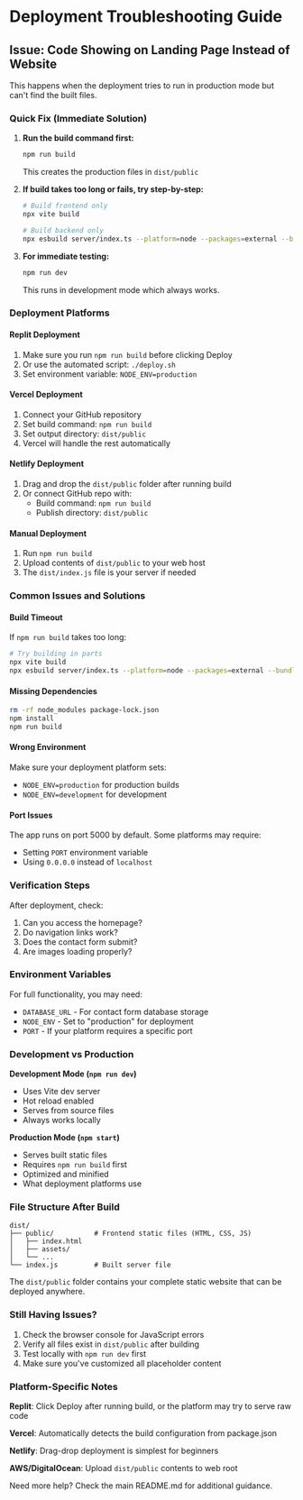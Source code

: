 # Deployment Troubleshooting Guide

## Issue: Code Showing on Landing Page Instead of Website

This happens when the deployment tries to run in production mode but can't find the built files.

### Quick Fix (Immediate Solution)

1. **Run the build command first:**
   ```bash
   npm run build
   ```
   This creates the production files in `dist/public`

2. **If build takes too long or fails, try step-by-step:**
   ```bash
   # Build frontend only
   npx vite build
   
   # Build backend only  
   npx esbuild server/index.ts --platform=node --packages=external --bundle --format=esm --outdir=dist
   ```

3. **For immediate testing:**
   ```bash
   npm run dev
   ```
   This runs in development mode which always works.

### Deployment Platforms

#### Replit Deployment
1. Make sure you run `npm run build` before clicking Deploy
2. Or use the automated script: `./deploy.sh`
3. Set environment variable: `NODE_ENV=production`

#### Vercel Deployment  
1. Connect your GitHub repository
2. Set build command: `npm run build`
3. Set output directory: `dist/public`
4. Vercel will handle the rest automatically

#### Netlify Deployment
1. Drag and drop the `dist/public` folder after running build
2. Or connect GitHub repo with:
   - Build command: `npm run build`
   - Publish directory: `dist/public`

#### Manual Deployment
1. Run `npm run build`
2. Upload contents of `dist/public` to your web host
3. The `dist/index.js` file is your server if needed

### Common Issues and Solutions

#### Build Timeout
If `npm run build` takes too long:
```bash
# Try building in parts
npx vite build
npx esbuild server/index.ts --platform=node --packages=external --bundle --format=esm --outdir=dist
```

#### Missing Dependencies
```bash
rm -rf node_modules package-lock.json
npm install
npm run build
```

#### Wrong Environment
Make sure your deployment platform sets:
- `NODE_ENV=production` for production builds
- `NODE_ENV=development` for development

#### Port Issues
The app runs on port 5000 by default. Some platforms may require:
- Setting `PORT` environment variable
- Using `0.0.0.0` instead of `localhost`

### Verification Steps

After deployment, check:
1. Can you access the homepage?
2. Do navigation links work?
3. Does the contact form submit?
4. Are images loading properly?

### Environment Variables

For full functionality, you may need:
- `DATABASE_URL` - For contact form database storage
- `NODE_ENV` - Set to "production" for deployment
- `PORT` - If your platform requires a specific port

### Development vs Production

**Development Mode (`npm run dev`)**
- Uses Vite dev server
- Hot reload enabled
- Serves from source files
- Always works locally

**Production Mode (`npm start`)**
- Serves built static files
- Requires `npm run build` first
- Optimized and minified
- What deployment platforms use

### File Structure After Build

```
dist/
├── public/          # Frontend static files (HTML, CSS, JS)
│   ├── index.html
│   ├── assets/
│   └── ...
└── index.js         # Built server file
```

The `dist/public` folder contains your complete static website that can be deployed anywhere.

### Still Having Issues?

1. Check the browser console for JavaScript errors
2. Verify all files exist in `dist/public` after building
3. Test locally with `npm run dev` first
4. Make sure you've customized all placeholder content

### Platform-Specific Notes

**Replit**: Click Deploy after running build, or the platform may try to serve raw code

**Vercel**: Automatically detects the build configuration from package.json

**Netlify**: Drag-drop deployment is simplest for beginners

**AWS/DigitalOcean**: Upload `dist/public` contents to web root

Need more help? Check the main README.md for additional guidance.
